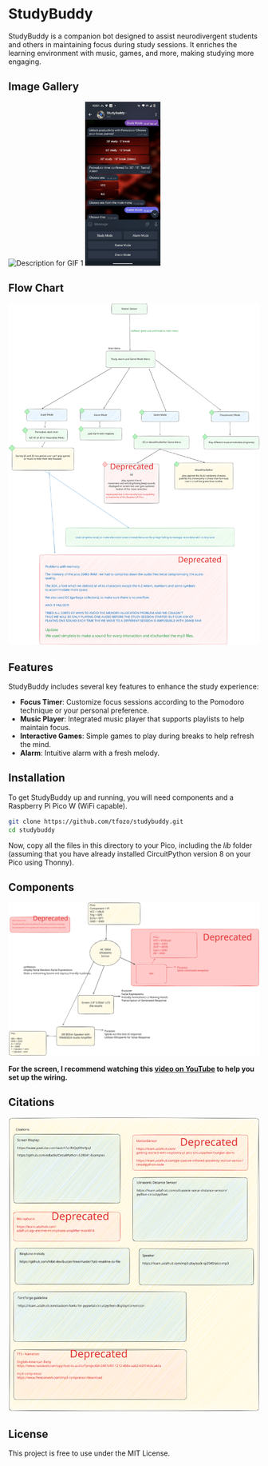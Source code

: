 # StudyBuddy

StudyBuddy is a companion bot designed to assist neurodivergent students and others in maintaining focus during study sessions. It enriches the learning environment with music, games, and more, making studying more engaging.

## Image Gallery

<!-- Row 1 with GIFs -->
<p float="left">
  <img src="images/3.gif" width="30%" alt="Description for GIF 1"> <!-- Image 1 -->
  <img src="images/7.jpg" width="30%" alt="Description for Image 8"> <!-- Image 8 -->
</p>




## Flow Chart

![StudyBuddy Idea Map](images/flowchart.svg)

## Features

StudyBuddy includes several key features to enhance the study experience:
- **Focus Timer**: Customize focus sessions according to the Pomodoro technique or your personal preference.
- **Music Player**: Integrated music player that supports playlists to help maintain focus.
- **Interactive Games**: Simple games to play during breaks to help refresh the mind.
- **Alarm**: Intuitive alarm with a fresh melody.

## Installation

To get StudyBuddy up and running, you will need components and a Raspberry Pi Pico W (WiFi capable).

```bash
git clone https://github.com/tfozo/studybuddy.git
cd studybuddy
```

Now, copy all the files in this directory to your Pico, including the *lib* folder (assuming that you have already installed CircuitPython version 8 on your Pico using Thonny).

## Components

![StudyBuddy Electronic Components](images/components.svg)

**For the screen, I recommend watching this [video on YouTube](https://youtu.be/RtQqXMeYpqI?si=kfrHYlYuN9Sp5zYt) to help you set up the wiring.**

## Citations

![StudyBuddy Citations and Documentations](images/citations.svg)

## License

This project is free to use under the MIT License.
